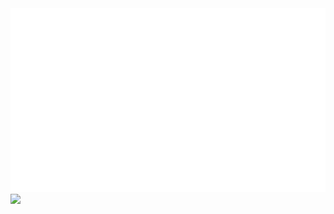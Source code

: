 <a href="https://github.com/Valraevn#gh-dark-mode-only">
  <img src="https://raw.githubusercontent.com/bertiewils/bertiewils/master/generated/languages.svg#gh-dark-mode-only" />
</a>
<a href="https://github.com/Valraevn#gh-light-mode-only">
  <img src="https://raw.githubusercontent.com/Valraevn/Valraevn/master/generated/languages.svg#gh-light-mode-only" />
</a>
